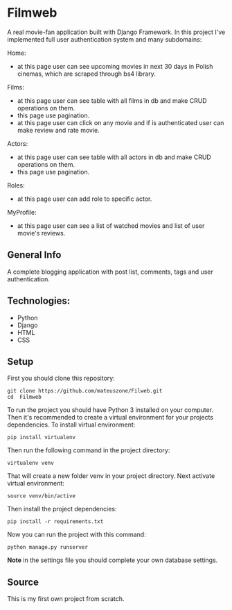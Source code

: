 # Filmweb
A real movie-fan application built with Django Framework. In this project I've implemented full user authentication system and many subdomains:

Home:
- at this page user can see upcoming movies in next 30 days in Polish cinemas, which are scraped through bs4 library. 

Films:
- at this page user can see table with all films in db and make CRUD operations on them.
- this page use pagination.
- at this page user can click on any movie and if is authenticated user can make review and rate movie.

Actors:
- at this page user can see table with all actors in db and make CRUD operations on them.
- this page use pagination.
 
Roles:
- at this page user can add role to specific actor.
 
MyProfile:
- at this page user can see a list of watched movies and list of user movie's reviews.

## General Info
A complete blogging application with post list, comments, tags and user authentication.

## Technologies:
- Python
- Django
- HTML
- CSS

## Setup

First you should clone this repository:
```
git clone https://github.com/mateuszone/Filweb.git
cd  Filmweb
```

To run the project you should have Python 3 installed on your computer. Then it's recommended to create a virtual environment for your projects dependencies. To install virtual environment:
```
pip install virtualenv
```
Then run the following command in the project directory:
```
virtualenv venv
```
That will create a new folder venv in your project directory. Next activate virtual environment:
```
source venv/bin/active
```
Then install the project dependencies:
```
pip install -r requirements.txt
```
Now you can run the project with this command:
```
python manage.py runserver
```

**Note** in the settings file you should complete your own database settings.

## Source

This is my first own project from scratch.
